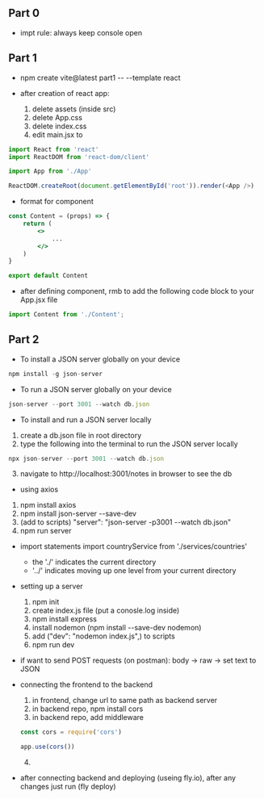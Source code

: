 ## Part 0
- impt rule: always keep console open 

## Part 1
- npm create vite@latest part1 -- --template react

- after creation of react app:
    1. delete assets (inside src)
    2. delete App.css
    3. delete index.css
    4. edit main.jsx to 

```javascript
import React from 'react'
import ReactDOM from 'react-dom/client'

import App from './App'

ReactDOM.createRoot(document.getElementById('root')).render(<App />)   
```

- format for component

```jsx
const Content = (props) => {
    return (
        <>
            ...
        </>
    )
}

export default Content
```

- after defining component, rmb to add the following code block to your App.jsx file

```jsx
import Content from './Content';
``` 

## Part 2
- To install a JSON server globally on your device
```javascript
npm install -g json-server
```

- To run a JSON server globally on your device
```javascript
json-server --port 3001 --watch db.json
```

- To install and run a JSON server locally 
1. create a db.json file in root directory
2. type the following into the terminal to run the JSON server locally
```javascript
npx json-server --port 3001 --watch db.json
```
3. navigate to http://localhost:3001/notes in browser to see the db

- using axios
1. npm install axios
2. npm install json-server --save-dev
3. (add to scripts) "server": "json-server -p3001 --watch db.json"
4. npm run server

- import statements
import countryService from './services/countries' 

    - the './' indicates the current directory
    - '../' indicates moving up one level from your current directory

- setting up a server
    1. npm init
    2. create index.js file (put a conosle.log inside)
    3. npm install express 
    4. install nodemon (npm install --save-dev nodemon)
    5. add ("dev": "nodemon index.js",) to scripts
    5. npm run dev 

- if want to send POST requests
    (on postman): body -> raw -> set text to JSON 



- connecting the frontend to the backend
    1. in frontend, change url to same path as backend server
    2. in backend repo, npm install cors
    3. in backend repo, add middleware
    ```javascript
    const cors = require('cors')

    app.use(cors())
    ```
    4. 

- after connecting backend and deploying (useing fly.io), after any changes just run (fly deploy)